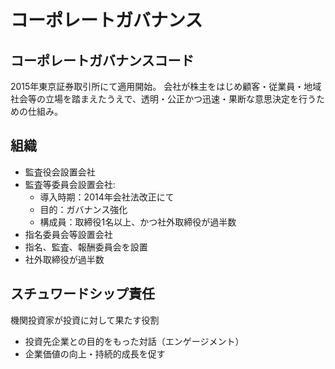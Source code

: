 # コーポレートガバナンス

## コーポレートガバナンスコード
2015年東京証券取引所にて適用開始。
会社が株主をはじめ顧客・従業員・地域社会等の立場を踏まえたうえで、透明・公正かつ迅速・果断な意思決定を行うための仕組み。

## 組織
* 監査役会設置会社
* 監査等委員会設置会社: 
  * 導入時期：2014年会社法改正にて
  * 目的：ガバナンス強化
  * 構成員：取締役1名以上、かつ社外取締役が過半数
* 指名委員会等設置会社
 * 指名、監査、報酬委員会を設置
 * 社外取締役が過半数

## スチュワードシップ責任
機関投資家が投資に対して果たす役割
* 投資先企業との目的をもった対話（エンゲージメント）
* 企業価値の向上・持続的成長を促す
